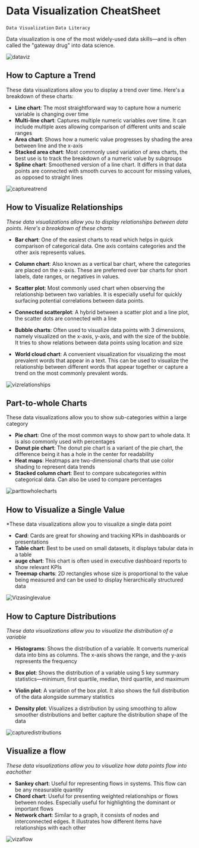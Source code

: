 # Data Visualization CheatSheet

`Data Visualization` `Data Literacy`

Data visualization is one of the most widely-used data skills—and is often called the "gateway drug" into data science.

![dataviz](https://res.cloudinary.com/dyd911kmh/image/upload/v1650647503/Screenshot_2022_04_22_at_15_36_27_8c3d233ab3.png)

## How to Capture a Trend
These data visualizations allow you to display a trend over time. Here's a breakdown of these charts:

- **Line chart**: The most straightforward way to capture how a numeric variable is changing over time
- **Multi-line chart**: Captures multiple numeric variables over time. It can include multiple axes allowing comparison of different units and scale ranges
- **Area chart**: Shows how a numeric value progresses by shading the area between line and the x-axis
- **Stacked area chart**: Most commonly used variation of area charts, the best use is to track the breakdown of a numeric value by subgroups
- **Spline chart**: Smoothened version of a line chart. It differs in that data points are connected with smooth curves to account for missing values, as opposed to straight lines

![captureatrend](https://res.cloudinary.com/dyd911kmh/image/upload/v1650647503/Screenshot_2022_04_22_at_15_42_19_c9683a0510.png)

## How to Visualize Relationships

*These data visualizations allow you to display relationships between data points. Here's a breakdown of these charts:*

- **Bar chart**: One of the easiest charts to read which helps in quick comparison of categorical data. One axis contains categories and the other axis represents values.

- **Column chart**: Also known as a vertical bar chart, where the categories are placed on the x-axis. These are preferred over bar charts for short labels, date ranges, or negatives in values.

- **Scatter plot**: Most commonly used chart when observing the relationship between two variables. It is especially useful for quickly surfacing potential correlations between data points.

- **Connected scatterplot**: A hybrid between a scatter plot and a line plot, the scatter dots are connected with a line 

- **Bubble charts**: Often used to visualize data points with 3 dimensions, namely visualized on the x-axis, y-axis, and with the size of the bubble. It tries to show relations between data points using location and size

- **World cloud chart**: A convenient visualization for visualizing the most prevalent words that appear in a text. This can be used to visualize the relationship between different words that appear together or capture a trend on the most commonly prevalent words.

![vizrelationships](https://res.cloudinary.com/dyd911kmh/image/upload/v1650647503/Screenshot_2022_04_22_at_15_42_59_29fbde0ec1.png)

## Part-to-whole Charts

These data visualizations allow you to show sub-categories within a large category

- **Pie chart**: One of the most common ways to show part to whole data. It is also commonly used with percentages
- **Donut pie chart**: The donut pie chart is a variant of the pie chart, the difference being it has a hole in the center for readability
- **Heat maps**: Heatmaps are two-dimensional charts that use color shading to represent data trends
- **Stacked column chart**: Best to compare subcategories within categorical data. Can also be used to compare percentages

![parttowholecharts](https://res.cloudinary.com/dyd911kmh/image/upload/v1650647503/Screenshot_2022_04_22_at_18_10_51_8155dd5543.png)

## How to Visualize a Single Value

*These data visualizations allow you to visualize a single data point

- **Card**: Cards are great for showing and tracking KPIs in dashboards or presentations
- **Table chart**: Best to be used on small datasets, it displays tabular data in a table
- **auge chart**: This chart is often used in executive dashboard reports to show relevant KPIs
- **Treemap charts**: 2D rectangles whose size is proportional to the value being measured and can be used to display hierarchically structured data

![Vizasinglevalue](https://res.cloudinary.com/dyd911kmh/image/upload/v1650647503/Screenshot_2022_04_22_at_18_11_05_9889aa9948.png)

## How to Capture Distributions

*These data visualizations allow you to visualize the distribution of a variable*

- **Histograms**: Shows the distribution of a variable. It converts numerical data into bins as columns. The x-axis shows the range, and the y-axis represents the frequency

- **Box plot**: Shows the distribution of a variable using 5 key summary statistics—minimum, first quartile, median, third quartile, and maximum

- **Violin plot**: A variation of the box plot. It also shows the full distribution of the data alongside summary statistics

- **Density plot**: Visualizes a distribution by using smoothing to allow smoother distributions and better capture the distribution shape of the data

![capturedistributions](https://res.cloudinary.com/dyd911kmh/image/upload/v1650647503/Screenshot_2022_04_22_at_18_11_14_fc4b662045.png)


## Visualize a flow

*These data visualizations allow you to visualize how data points flow into eachother*

- **Sankey chart**: Useful for representing flows in systems. This flow can be any measurable quantity
- **Chord chart**: Useful for presenting weighted relationships or flows between nodes. Especially useful for highlighting the dominant or important flows
- **Network chart**: Similar to a graph, it consists of nodes and interconnected edges. It illustrates how different items have relationships with each other

![vizaflow](https://user-images.githubusercontent.com/56320349/209403328-c2fd4eb8-3752-47f5-890c-68cb182d17e6.png)
